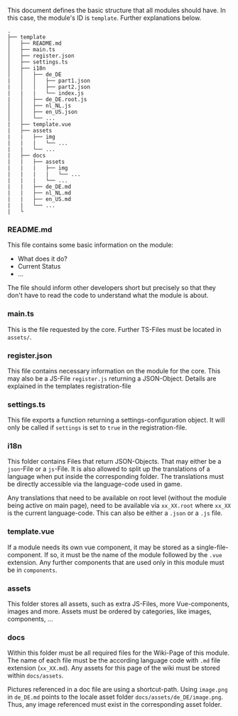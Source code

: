 This document defines the basic structure that all modules should have.
In this case, the module's ID is `template`. Further explanations below.

```text
.
├── template
│   ├── README.md
│   ├── main.ts
│   ├── register.json
│   ├── settings.ts
│   ├── i18n
│   │   ├── de_DE
|   │   │   ├── part1.json
|   │   │   ├── part2.json
|   |   |   └── index.js
|   │   ├── de_DE.root.js
│   │   ├── nl_NL.js
│   │   ├── en_US.json
│   │   └── ...
|   ├── template.vue
|   ├── assets
|   |   ├── img
|   |   |   └── ...
|   |   └── ...
|   ├── docs
|   |   ├── assets
|   |   |   ├── img
|   |   |   |   └── ...
|   |   |   └── ...
|   |   ├── de_DE.md
|   |   ├── nl_NL.md
|   |   ├── en_US.md
|   |   └── ...
|   └
```

### README.md
This file contains some basic information on the module:

* What does it do?
* Current Status
* ...

The file should inform other developers short but precisely
 so that they don't have to read the code to understand what the module is about.

### main.ts
This is the file requested by the core. Further TS-Files must be located in `assets/`.

### register.json
This file contains necessary information on the module for the core.
This may also be a JS-File `register.js` returning a JSON-Object.
Details are explained in the templates registration-file

### settings.ts
This file exports a function returning a settings-configuration object.
It will only be called if `settings` is set to `true` in the registration-file.

### i18n
This folder contains Files that return JSON-Objects. That may either be a `json`-File or a `js`-File.
It is also allowed to split up the translations of a language when put inside the corresponding folder.
The translations must be directly accessible via the language-code used in game.

Any translations that need to be available on root level (without the module being active on main page),
 need to be available via `xx_XX.root` where `xx_XX` is the current language-code.
This can also be either a `.json` or a `.js` file.

### template.vue
If a module needs its own vue component, it may be stored as a single-file-component.
If so, it must be the name of the module followed by the `.vue` extension.
Any further components that are used only in this module must be in `components`.

### assets
This folder stores all assets, such as extra JS-Files, more Vue-components, images and more.
Assets must be ordered by categories, like images, components, ...

### docs
Within this folder must be all required files for the Wiki-Page of this module.
The name of each file must be the according language code with `.md` file extension (`xx_XX.md`).
Any assets for this page of the wiki must be stored within `docs/assets`.

Pictures referenced in a doc file are using a shortcut-path.
Using `image.png` in `de_DE.md` points to the locale asset folder `docs/assets/de_DE/image.png`.
Thus, any image referenced must exist in the corresponding asset folder.
